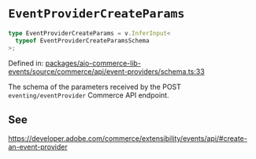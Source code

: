 # `EventProviderCreateParams`

```ts
type EventProviderCreateParams = v.InferInput<
  typeof EventProviderCreateParamsSchema
>;
```

Defined in: [packages/aio-commerce-lib-events/source/commerce/api/event-providers/schema.ts:33](https://github.com/adobe/aio-commerce-sdk/blob/5a56cf6f89369fbe4cacf586ea1b3d08993680a9/packages/aio-commerce-lib-events/source/commerce/api/event-providers/schema.ts#L33)

The schema of the parameters received by the POST `eventing/eventProvider` Commerce API endpoint.

## See

https://developer.adobe.com/commerce/extensibility/events/api/#create-an-event-provider
